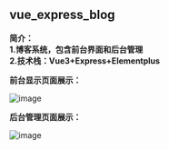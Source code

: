 ## vue_express_blog

**简介：  
1.博客系统，包含前台界面和后台管理  
2.技术栈：Vue3+Express+Elementplus**

**前台显示页面展示：**

![image](https://user-images.githubusercontent.com/35557560/155878812-c24ef9b3-c6e0-4ad7-89e2-29bdf0732434.png)

**后台管理页面展示：**

![image](https://user-images.githubusercontent.com/35557560/155878822-6fb084dd-7eb0-46c9-9b1a-5e40be97b33d.png)
